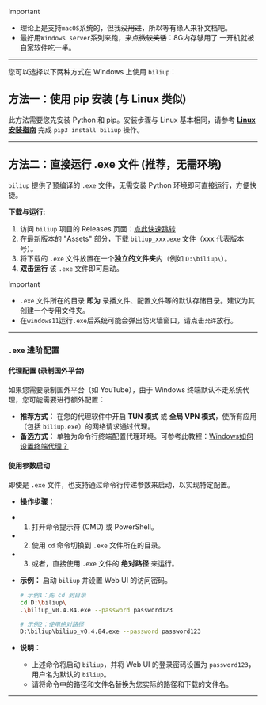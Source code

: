 
> [!IMPORTANT]
> *   理论上是支持`macOS`系统的，但我~~没用过~~，所以等有缘人来补文档吧。
> *   最好用`Windows server`系列来跑，来点~~微软笑话~~：8G内存够用了 一开机就被自家软件吃一半。


---

您可以选择以下两种方式在 Windows 上使用 `biliup`：   

## 方法一：使用 pip 安装 (与 Linux 类似)

此方法需要您先安装 Python 和 pip。安装步骤与 Linux 基本相同，请参考 **[Linux 安装指南](./Linux.html)** 完成 `pip3 install biliup` 操作。

---

## 方法二：直接运行 .exe 文件 (推荐，无需环境)   

`biliup` 提供了预编译的 `.exe` 文件，无需安装 Python 环境即可直接运行，方便快捷。

**下载与运行:**   

1.  访问 `biliup` 项目的 Releases 页面：[点此快速跳转](https://github.com/biliup/biliup/releases)
2.  在最新版本的 "Assets" 部分，下载 `biliup_xxx.exe` 文件（xxx 代表版本号）。
3.  将下载的 `.exe` 文件放置在一个**独立的文件夹**内（例如 `D:\biliup\`）。
4.  **双击运行** 该 `.exe` 文件即可启动。

> [!IMPORTANT]
> *   `.exe` 文件所在的目录 **即为** 录播文件、配置文件等的默认存储目录。建议为其创建一个专用文件夹。
> *   在`windows11`运行`.exe`后系统可能会弹出防火墙窗口，请点击`允许`放行。

---

### `.exe` 进阶配置

#### 代理配置 (录制国外平台)

如果您需要录制国外平台（如 YouTube），由于 Windows 终端默认不走系统代理，您可能需要进行额外配置：

*   **推荐方式：** 在您的代理软件中开启 **TUN 模式** 或 **全局 VPN 模式**，使所有应用（包括 `biliup.exe`）的网络请求通过代理。
*   **备选方式：** 单独为命令行终端配置代理环境。可参考此教程：[Windows如何设置终端代理？](https://blog.csdn.net/zhu6201976/article/details/132763545)

#### 使用参数启动

即使是 `.exe` 文件，也支持通过命令行传递参数来启动，以实现特定配置。

*   **操作步骤：**
 * 1.  打开命令提示符 (CMD) 或 PowerShell。
 * 2.  使用 `cd` 命令切换到 `.exe` 文件所在的目录。
 * 3.  或者，直接使用 `.exe` 文件的 **绝对路径** 来运行。

*   **示例：** 启动 `biliup` 并设置 Web UI 的访问密码。
    ```bash
    # 示例1：先 cd 到目录
    cd D:\biliup\
    .\biliup_v0.4.84.exe --password password123

    # 示例2：使用绝对路径
    D:\biliup\biliup_v0.4.84.exe --password password123
    ```

*   **说明：**
    *   上述命令将启动 `biliup`，并将 Web UI 的登录密码设置为 `password123`，用户名为默认的 `biliup`。
    *   请将命令中的路径和文件名替换为您实际的路径和下载的文件名。

---




